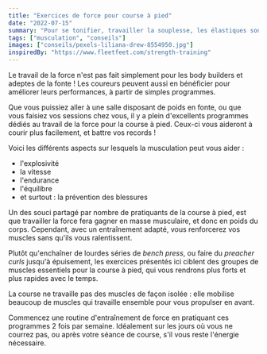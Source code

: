 ```yaml
---
title: "Exercices de force pour course à pied"
date: "2022-07-15"
summary: "Pour se tonifier, travailler la souplesse, les élastiques sont devenus un indispensable des séances fitness."
tags: ["musculation", "conseils"]
images: ["conseils/pexels-liliana-drew-8554950.jpg"]
inspiredBy: "https://www.fleetfeet.com/strength-training"
---
```

Le travail de la force n'est pas fait simplement pour les body builders et adeptes de la fonte !
Les coureurs peuvent aussi en bénéficier pour améliorer leurs performances, à partir de simples programmes.

Que vous puissiez aller à une salle disposant de poids en fonte, ou que vous faisiez vos sessions
chez vous, il y a plein d'excellents programmes dédiés au travail de la force pour la course à pied.
Ceux-ci vous aideront à courir plus facilement, et battre vos records !

Voici les différents aspects sur lesquels la musculation peut vous aider :
- l'explosivité
- la vitesse
- l'endurance
- l'équilibre
- et surtout : la prévention des blessures

Un des souci partagé par nombre de pratiquants de la course à pied, est que travailler la force fera
gagner en masse musculaire, et donc en poids du corps. Cependant, avec un entraînement adapté, vous
renforcerez vos muscles sans qu'ils vous ralentissent.

Plutôt qu'enchaîner de lourdes séries de *bench press*, ou faire du *preacher curls* jusqu'à épuisement,
les exercices présentés ici ciblent des groupes de muscles essentiels pour la course à pied, qui vous
rendrons plus forts et plus rapides avec le temps.

La course ne travaille pas des muscles de façon isolée : elle mobilise beaucoup de muscles qui travaille
ensemble pour vous propulser en avant.

Commencez une routine d'entraînement de force en pratiquant ces programmes 2 fois par semaine.
Idéalement sur les jours où vous ne courrez pas, ou après votre séance de course, s'il vous reste
l'énergie nécessaire.

